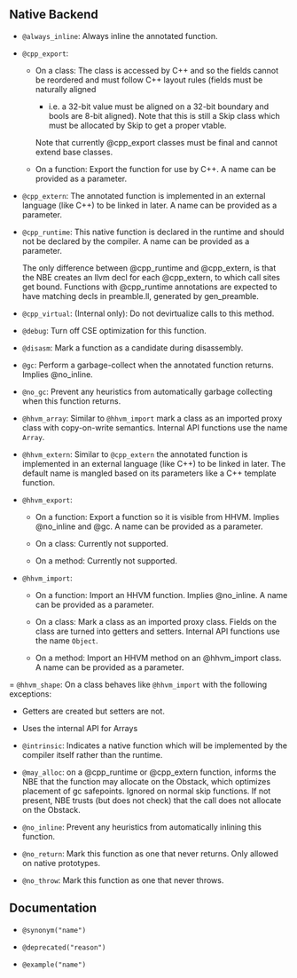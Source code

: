 ## Native Backend

- `@always_inline`: Always inline the annotated function.

- `@cpp_export`:

  - On a class: The class is accessed by C++ and so the fields cannot be
    reordered and must follow C++ layout rules (fields must be naturally aligned
    - i.e. a 32-bit value must be aligned on a 32-bit boundary and bools are
    8-bit aligned).  Note that this is still a Skip class which must be
    allocated by Skip to get a proper vtable.

    Note that currently @cpp_export classes must be final and cannot extend base
    classes.

  - On a function: Export the function for use by C++. A name can be provided as
    a parameter.

- `@cpp_extern`: The annotated function is implemented in an external language
  (like C++) to be linked in later. A name can be provided as a parameter.

- `@cpp_runtime`: This native function is declared in the runtime and should
   not be declared by the compiler. A name can be provided as a parameter.

   The only difference between @cpp_runtime and @cpp_extern, is that
   the NBE creates an llvm decl for each @cpp_extern, to which call sites
   get bound. Functions with @cpp_runtime annotations are expected to have
   matching decls in preamble.ll, generated by gen_preamble.

- `@cpp_virtual`: (Internal only): Do not devirtualize calls to this method.

- `@debug`: Turn off CSE optimization for this function.

- `@disasm`: Mark a function as a candidate during disassembly.

- `@gc`: Perform a garbage-collect when the annotated function returns.
  Implies @no_inline.

- `@no_gc`: Prevent any heuristics from automatically garbage collecting
  when this function returns.

- `@hhvm_array`: Similar to `@hhvm_import` mark a class as an imported proxy
  class with copy-on-write semantics.  Internal API functions use the name
  `Array`.

- `@hhvm_extern`: Similar to `@cpp_extern` the annotated function is
  implemented in an external language (like C++) to be linked in later.  The
  default name is mangled based on its parameters like a C++ template function.

- `@hhvm_export`:
  - On a function: Export a function so it is visible from HHVM. Implies
  @no_inline and @gc. A name can be provided as a parameter.

  - On a class: Currently not supported.

  - On a method: Currently not supported.

- `@hhvm_import`:

  - On a function: Import an HHVM function. Implies @no_inline. A name can be
    provided as a parameter.

  - On a class: Mark a class as an imported proxy class.  Fields on the class
    are turned into getters and setters.  Internal API functions use the name
    `Object`.

  - On a method: Import an HHVM method on an @hhvm_import class. A name can be
    provided as a parameter.

= `@hhvm_shape`: On a class behaves like `@hhvm_import` with the following exceptions:

  - Getters are created but setters are not.

  - Uses the internal API for Arrays

- `@intrinsic`: Indicates a native function which will be implemented by the
  compiler itself rather than the runtime.

- `@may_alloc`: on a @cpp_runtime or @cpp_extern function, informs the NBE
  that the function may allocate on the Obstack, which optimizes placement
  of gc safepoints. Ignored on normal skip functions. If not present, NBE
  trusts (but does not check) that the call does not allocate on the Obstack.

- `@no_inline`: Prevent any heuristics from automatically inlining this
  function.

- `@no_return`: Mark this function as one that never returns.  Only allowed
  on native prototypes.

- `@no_throw`: Mark this function as one that never throws.

## Documentation

- `@synonym("name")`

- `@deprecated("reason")`

- `@example("name")`

